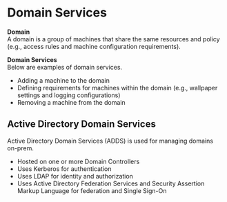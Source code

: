# Domain Services

**Domain**  
A domain is a group of machines that share the same resources and policy (e.g., access rules and machine configuration requirements).

**Domain Services**  
Below are examples of domain services. 
* Adding a machine to the domain
* Defining requirements for machines within the domain (e.g., wallpaper settings and logging configurations)
* Removing a machine from the domain

## Active Directory Domain Services
Active Directory Domain Services (ADDS) is used for managing domains on-prem. 
* Hosted on one or more Domain Controllers
* Uses Kerberos for authentication
* Uses LDAP for identity and authorization
* Uses Active Directory Federation Services and Security Assertion Markup Language for federation and Single Sign-On

